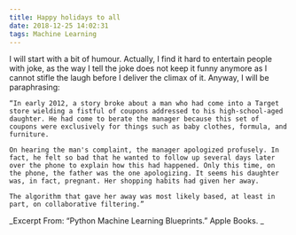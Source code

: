 ```yaml
---
title: Happy holidays to all
date: 2018-12-25 14:02:31
tags: Machine Learning
---
```


I will start with a bit of humour. Actually, I find it hard to entertain people with joke, as the way I tell the joke does not keep it funny anymore as I cannot stifle the laugh before I deliver the climax of it. Anyway, I will be paraphrasing:

```
“In early 2012, a story broke about a man who had come into a Target store wielding a fistful of coupons addressed to his high-school-aged daughter. He had come to berate the manager because this set of coupons were exclusively for things such as baby clothes, formula, and furniture.

On hearing the man's complaint, the manager apologized profusely. In fact, he felt so bad that he wanted to follow up several days later over the phone to explain how this had happened. Only this time, on the phone, the father was the one apologizing. It seems his daughter was, in fact, pregnant. Her shopping habits had given her away.

The algorithm that gave her away was most likely based, at least in part, on collaborative filtering.”
```
_Excerpt From: “Python Machine Learning Blueprints.” Apple Books. _